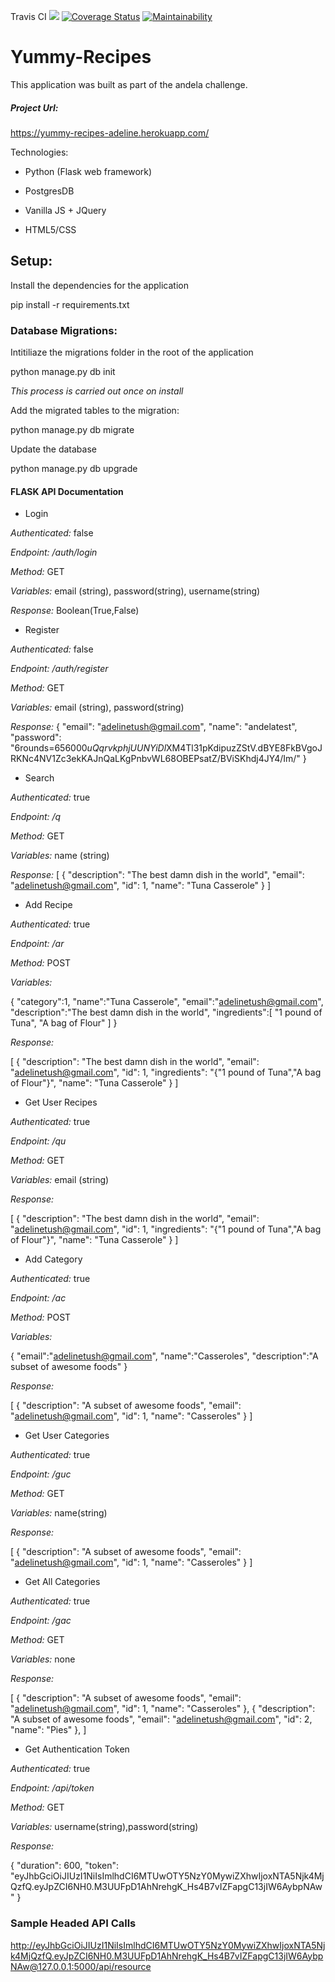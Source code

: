 
Travis CI
![](https://travis-ci.org/adelinetush/Yummy-Recipes.svg?branch=master) [![Coverage Status](https://coveralls.io/repos/github/adelinetush/Yummy-Recipes/badge.svg?branch=master)](https://coveralls.io/github/adelinetush/Yummy-Recipes?branch=master)  [![Maintainability](https://api.codeclimate.com/v1/badges/833e1712ca3af333c110/maintainability)](https://codeclimate.com/github/adelinetush/Yummy-Recipes/maintainability) 

# Yummy-Recipes

This application was built as part of the andela challenge. 

##### Project Url:
https://yummy-recipes-adeline.herokuapp.com/

Technologies:

* Python (Flask web framework)

* PostgresDB

* Vanilla JS + JQuery

* HTML5/CSS

## Setup:

Install the dependencies for the application

pip install -r requirements.txt
 
### Database Migrations:

Intitiliaze the migrations folder in the root of the application

python manage.py db init

_This process is carried out once on install_

Add the migrated tables to the migration:

python manage.py db migrate

Update the database 

python manage.py db upgrade

#### FLASK API Documentation

* Login

*Authenticated:* false

*Endpoint:* _/auth/login_

*Method:* GET

*Variables:* email (string), password(string), username(string)

*Response:*
Boolean(True,False)

* Register

*Authenticated:* false

*Endpoint:* _/auth/register_

*Method:* GET

*Variables:* email (string), password(string)

*Response:* 
{
    "email": "adelinetush@gmail.com",
    "name": "andelatest",
    "password": "$6$rounds=656000$uQqrvkphjUUNYiDl$XM4Tl31pKdipuzZStV.dBYE8FkBVgoJRKNc4NV1Zc3ekKAJnQaLKgPnbvWL68OBEPsatZ/BViSKhdj4JY4/Im/"
}

 * Search

*Authenticated:* true

*Endpoint:* _/q_

*Method:* GET

*Variables:* name (string)

*Response:* 
[
    {
        "description": "The best damn dish in the world",
        "email": "adelinetush@gmail.com",
        "id": 1,
        "name": "Tuna Casserole"
    }
]

* Add Recipe

*Authenticated:* true

*Endpoint:* _/ar_

*Method:* POST

*Variables:* 

{
  "category":1,
  "name":"Tuna Casserole",
  "email":"adelinetush@gmail.com",
  "description":"The best damn dish in the world",
  "ingredients":[
    "1 pound of Tuna",
    "A bag of Flour"
  ]
}

*Response:* 

[
  {
        "description": "The best damn dish in the world",
        "email": "adelinetush@gmail.com",
        "id": 1,
        "ingredients": "{\"1 pound of Tuna\",\"A bag of Flour\"}",
        "name": "Tuna Casserole"
    }
]
 * Get User Recipes

*Authenticated:* true

*Endpoint:* _/qu_

*Method:* GET

*Variables:* email (string)

*Response:* 

[
    {
        "description": "The best damn dish in the world",
        "email": "adelinetush@gmail.com",
        "id": 1,
        "ingredients": "{\"1 pound of Tuna\",\"A bag of Flour\"}",
        "name": "Tuna Casserole"
    }
]

 * Add Category

*Authenticated:* true

*Endpoint:* _/ac_

*Method:* POST

*Variables:* 

{
  "email":"adelinetush@gmail.com",
  "name":"Casseroles",
  "description":"A subset of awesome foods"
}

*Response:* 

[
    {
        "description": "A subset of awesome foods",
        "email": "adelinetush@gmail.com",
        "id": 1,
        "name": "Casseroles"
    }
]
* Get User Categories

*Authenticated:* true

*Endpoint:* _/guc_

*Method:* GET

*Variables:* name(string)

*Response:* 

[
    {
        "description": "A subset of awesome foods",
        "email": "adelinetush@gmail.com",
        "id": 1,
        "name": "Casseroles"
    }
]

* Get All Categories

*Authenticated:* true

*Endpoint:* _/gac_

*Method:* GET

*Variables:* none

*Response:* 

[
    {
        "description": "A subset of awesome foods",
        "email": "adelinetush@gmail.com",
        "id": 1,
        "name": "Casseroles"
    },
     {
        "description": "A subset of awesome foods",
        "email": "adelinetush@gmail.com",
        "id": 2,
        "name": "Pies"
    },
]

* Get Authentication Token

*Authenticated:* true

*Endpoint:* _/api/token_

*Method:* GET

*Variables:* username(string),password(string)

*Response:* 

{
    "duration": 600,
    "token": "eyJhbGciOiJIUzI1NiIsImlhdCI6MTUwOTY5NzY0MywiZXhwIjoxNTA5Njk4MjQzfQ.eyJpZCI6NH0.M3UUFpD1AhNrehgK_Hs4B7vIZFapgC13jIW6AybpNAw"
}


### Sample Headed API Calls

http://eyJhbGciOiJIUzI1NiIsImlhdCI6MTUwOTY5NzY0MywiZXhwIjoxNTA5Njk4MjQzfQ.eyJpZCI6NH0.M3UUFpD1AhNrehgK_Hs4B7vIZFapgC13jIW6AybpNAw@127.0.0.1:5000/api/resource
